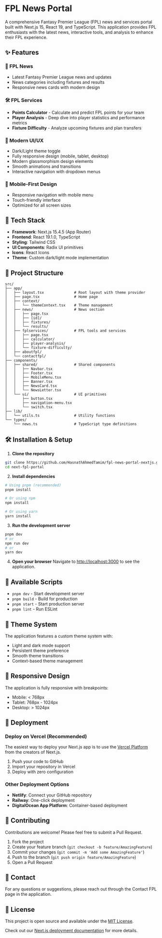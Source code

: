 # FPL News Portal

A comprehensive Fantasy Premier League (FPL) news and services portal built with Next.js 15, React 19, and TypeScript. This application provides FPL enthusiasts with the latest news, interactive tools, and analysis to enhance their FPL experience.

## ✨ Features

### 📰 FPL News
- Latest Fantasy Premier League news and updates
- News categories including fixtures and results
- Responsive news cards with modern design

### 🛠️ FPL Services
- **Points Calculator** - Calculate and predict FPL points for your team
- **Player Analysis** - Deep dive into player statistics and performance metrics
- **Fixture Difficulty** - Analyze upcoming fixtures and plan transfers

### 🎨 Modern UI/UX
- Dark/Light theme toggle
- Fully responsive design (mobile, tablet, desktop)
- Modern glassmorphism design elements
- Smooth animations and transitions
- Interactive navigation with dropdown menus

### 📱 Mobile-First Design
- Responsive navigation with mobile menu
- Touch-friendly interface
- Optimized for all screen sizes

## 🚀 Tech Stack

- **Framework**: Next.js 15.4.5 (App Router)
- **Frontend**: React 19.1.0, TypeScript
- **Styling**: Tailwind CSS
- **UI Components**: Radix UI primitives
- **Icons**: React Icons
- **Theme**: Custom dark/light mode implementation

## 📁 Project Structure

```
src/
├── app/
│   ├── layout.tsx              # Root layout with theme provider
│   ├── page.tsx                # Home page
│   ├── context/
│   │   └── themeContext.tsx    # Theme management
│   ├── news/                   # News section
│   │   ├── page.tsx
│   │   ├── [id]/
│   │   ├── fixtures/
│   │   └── results/
│   ├── fplservices/            # FPL tools and services
│   │   ├── page.tsx
│   │   ├── calculator/
│   │   ├── player-analysis/
│   │   └── fixture-difficulty/
│   ├── aboutfpl/
│   └── contactfpl/
├── components/
│   ├── shared/                 # Shared components
│   │   ├── Navbar.tsx
│   │   ├── Footer.tsx
│   │   ├── MobileMenu.tsx
│   │   ├── Banner.tsx
│   │   ├── NewsCard.tsx
│   │   └── NewsLetter.tsx
│   └── ui/                     # UI primitives
│       ├── button.tsx
│       ├── navigation-menu.tsx
│       └── switch.tsx
├── lib/
│   └── utils.ts                # Utility functions
└── types/
    └── news.ts                 # TypeScript type definitions
```

## 🛠️ Installation & Setup

1. **Clone the repository**
```bash
git clone https://github.com/HasnathAhmedTamim/fpl-news-portal-nextjs.git
cd next-fpl-portal
```

2. **Install dependencies**
```bash
# Using pnpm (recommended)
pnpm install

# Or using npm
npm install

# Or using yarn
yarn install
```

3. **Run the development server**
```bash
pnpm dev
# or
npm run dev
# or
yarn dev
```

4. **Open your browser**
Navigate to [http://localhost:3000](http://localhost:3000) to see the application.

## 📝 Available Scripts

- `pnpm dev` - Start development server
- `pnpm build` - Build for production
- `pnpm start` - Start production server
- `pnpm lint` - Run ESLint

## 🎨 Theme System

The application features a custom theme system with:
- Light and dark mode support
- Persistent theme preference
- Smooth theme transitions
- Context-based theme management

## 📱 Responsive Design

The application is fully responsive with breakpoints:
- Mobile: < 768px
- Tablet: 768px - 1024px
- Desktop: > 1024px

## 🚀 Deployment

### Deploy on Vercel (Recommended)

The easiest way to deploy your Next.js app is to use the [Vercel Platform](https://vercel.com/new?utm_medium=default-template&filter=next.js&utm_source=create-next-app&utm_campaign=create-next-app-readme) from the creators of Next.js.

1. Push your code to GitHub
2. Import your repository in Vercel
3. Deploy with zero configuration

### Other Deployment Options

- **Netlify**: Connect your GitHub repository
- **Railway**: One-click deployment
- **DigitalOcean App Platform**: Container-based deployment

## 🤝 Contributing

Contributions are welcome! Please feel free to submit a Pull Request.

1. Fork the project
2. Create your feature branch (`git checkout -b feature/AmazingFeature`)
3. Commit your changes (`git commit -m 'Add some AmazingFeature'`)
4. Push to the branch (`git push origin feature/AmazingFeature`)
5. Open a Pull Request

## 📧 Contact

For any questions or suggestions, please reach out through the Contact FPL page in the application.

## 📄 License

This project is open source and available under the [MIT License](LICENSE).

Check out our [Next.js deployment documentation](https://nextjs.org/docs/app/building-your-application/deploying) for more details.
